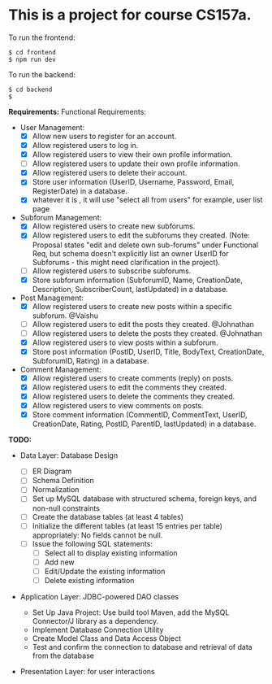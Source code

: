 # This is a project for course CS157a.

To run the frontend: 
```
$ cd frontend
$ npm run dev
```

To run the backend: 
```
$ cd backend
$ 
```
**Requirements:**
Functional Requirements:

- User Management:
    - [x] Allow new users to register for an account.
    - [x] Allow registered users to log in. 
    - [x] Allow registered users to view their own profile information.
    - [ ] Allow registered users to update their own profile information.
    - [x] Allow registered users to delete their account.
    - [x] Store user information (UserID, Username, Password, Email, RegisterDate) in a database.
    - [x] whatever it is , it will use "select all from users" for example, user list page
- Subforum Management:
    - [x] Allow registered users to create new subforums.
    - [x] Allow registered users to edit the subforums they created. (Note: Proposal states "edit and delete own sub-forums" under Functional Req, but schema doesn't explicitly list an owner UserID for Subforums - this might need clarification in the project).
    - [ ] Allow registered users to subscribe subforums.
    - [x] Store subforum information (SubforumID, Name, CreationDate, Description, SubscriberCount, lastUpdated) in a database.
- Post Management:
    - [x] Allow registered users to create new posts within a specific subforum. @Vaishu
    - [ ] Allow registered users to edit the posts they created.                 @Johnathan
    - [ ] Allow registered users to delete the posts they created.               @Johnathan
    - [x] Allow registered users to view posts within a subforum.  
    - [x] Store post information (PostID, UserID, Title, BodyText, CreationDate, SubforumID, Rating) in a database.
- Comment Management:
    - [x] Allow registered users to create comments (reply) on posts.
    - [x] Allow registered users to edit the comments they created.
    - [x] Allow registered users to delete the comments they created.            
    - [x] Allow registered users to view comments on posts.
    - [x] Store comment information (CommentID, CommentText, UserID, CreationDate, Rating, PostID, ParentID, lastUpdated) in a database.

**TODO:**

- Data Layer: Database Design
    - [ ] ER Diagram
    - [ ] Schema Definition
    - [ ] Normalization
    - [ ] Set up MySQL database with structured schema, foreign keys, and non-null constraints
    - [ ] Create the database tables (at least 4 tables) 
    - [ ] Initialize the different tables (at least 15 entries per table) appropriately: No fields cannot be null.
    - [ ] Issue the following SQL statements:
        - [ ] Select all to display existing information
        - [ ] Add new
        - [ ] Edit/Update the existing information
        - [ ] Delete existing information

- Application Layer: JDBC-powered DAO classes
    * Set Up Java Project: Use build tool Maven, add the MySQL Connector/J library as a dependency.
    * Implement Database Connection Utility
    * Create Model Class and Data Access Object
    * Test and confirm the connection to database and retrieval of data from the database

- Presentation Layer: for user interactions
